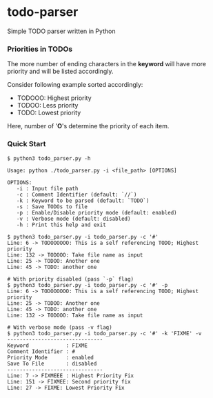 # todo-parser
Simple TODO parser written in Python
### Priorities in TODOs
The more number of ending characters in the **keyword** will have more priority and will be listed accordingly.

Consider following example sorted accordingly:
- TODOOO: Highest priority 
- TODOO: Less priority
- TODO: Lowest priority

Here, number of '**O**'s determine the priority of each item.
### Quick Start

```console
$ python3 todo_parser.py -h

Usage: python ./todo_parser.py -i <file_path> [OPTIONS]

OPTIONS:
   -i : Input file path
   -c : Comment Identifier (default: `//`)
   -k : Keyword to be parsed (default: `TODO`)
   -s : Save TODOs to file
   -p : Enable/Disable priority mode (default: enabled)
   -v : Verbose mode (default: disabled)
   -h : Print this help and exit

$ python3 todo_parser.py -i todo_parser.py -c '#'
Line: 6 -> TODOOOOOO: This is a self referencing TODO; Highest priority
Line: 132 -> TODOOO: Take file name as input
Line: 25 -> TODOO: Another one
Line: 45 -> TODO: another one

# With priority disabled (pass `-p` flag)
$ python3 todo_parser.py -i todo_parser.py -c '#' -p
Line: 6 -> TODOOOOOO: This is a self referencing TODO; Highest priority
Line: 25 -> TODOO: Another one
Line: 45 -> TODO: another one
Line: 132 -> TODOOO: Take file name as input

# With verbose mode (pass -v flag)
$ python3 todo_parser.py -i todo_parser.py -c '#' -k 'FIXME' -v
-------------------------------
Keyword            : FIXME
Comment Identifier : #
Priority Mode      : enabled
Save To File       : disabled
-------------------------------
Line: 7 -> FIXMEEE : Highest Priority Fix
Line: 151 -> FIXMEE: Second priority fix
Line: 27 -> FIXME: Lowest Priority Fix
```
